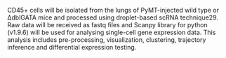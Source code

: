 CD45+ cells will be isolated from the lungs of PyMT-injected wild type or ΔdblGATA mice and processed using droplet-based scRNA technique29. Raw data will be received as fastq files and Scanpy library for python (v1.9.6) will be used for analysing single-cell gene expression data. This analysis includes pre-processing, visualization, clustering, trajectory inference and differential expression testing.
